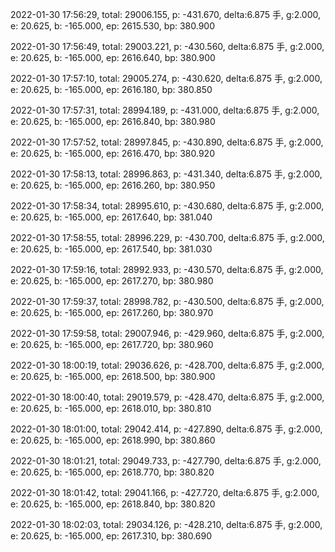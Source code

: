 2022-01-30 17:56:29, total: 29006.155, p: -431.670, delta:6.875 手, g:2.000, e: 20.625, b: -165.000, ep: 2615.530, bp: 380.900

2022-01-30 17:56:49, total: 29003.221, p: -430.560, delta:6.875 手, g:2.000, e: 20.625, b: -165.000, ep: 2616.640, bp: 380.900

2022-01-30 17:57:10, total: 29005.274, p: -430.620, delta:6.875 手, g:2.000, e: 20.625, b: -165.000, ep: 2616.180, bp: 380.850

2022-01-30 17:57:31, total: 28994.189, p: -431.000, delta:6.875 手, g:2.000, e: 20.625, b: -165.000, ep: 2616.840, bp: 380.980

2022-01-30 17:57:52, total: 28997.845, p: -430.890, delta:6.875 手, g:2.000, e: 20.625, b: -165.000, ep: 2616.470, bp: 380.920

2022-01-30 17:58:13, total: 28996.863, p: -431.340, delta:6.875 手, g:2.000, e: 20.625, b: -165.000, ep: 2616.260, bp: 380.950

2022-01-30 17:58:34, total: 28995.610, p: -430.680, delta:6.875 手, g:2.000, e: 20.625, b: -165.000, ep: 2617.640, bp: 381.040

2022-01-30 17:58:55, total: 28996.229, p: -430.700, delta:6.875 手, g:2.000, e: 20.625, b: -165.000, ep: 2617.540, bp: 381.030

2022-01-30 17:59:16, total: 28992.933, p: -430.570, delta:6.875 手, g:2.000, e: 20.625, b: -165.000, ep: 2617.270, bp: 380.980

2022-01-30 17:59:37, total: 28998.782, p: -430.500, delta:6.875 手, g:2.000, e: 20.625, b: -165.000, ep: 2617.260, bp: 380.970

2022-01-30 17:59:58, total: 29007.946, p: -429.960, delta:6.875 手, g:2.000, e: 20.625, b: -165.000, ep: 2617.720, bp: 380.960

2022-01-30 18:00:19, total: 29036.626, p: -428.700, delta:6.875 手, g:2.000, e: 20.625, b: -165.000, ep: 2618.500, bp: 380.900

2022-01-30 18:00:40, total: 29019.579, p: -428.470, delta:6.875 手, g:2.000, e: 20.625, b: -165.000, ep: 2618.010, bp: 380.810

2022-01-30 18:01:00, total: 29042.414, p: -427.890, delta:6.875 手, g:2.000, e: 20.625, b: -165.000, ep: 2618.990, bp: 380.860

2022-01-30 18:01:21, total: 29049.733, p: -427.790, delta:6.875 手, g:2.000, e: 20.625, b: -165.000, ep: 2618.770, bp: 380.820

2022-01-30 18:01:42, total: 29041.166, p: -427.720, delta:6.875 手, g:2.000, e: 20.625, b: -165.000, ep: 2618.840, bp: 380.820

2022-01-30 18:02:03, total: 29034.126, p: -428.210, delta:6.875 手, g:2.000, e: 20.625, b: -165.000, ep: 2617.310, bp: 380.690